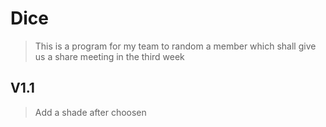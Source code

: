 # Dice
> This is a program for my team to random a member which shall give us a share meeting in the third week

## V1.1
> Add a shade after choosen